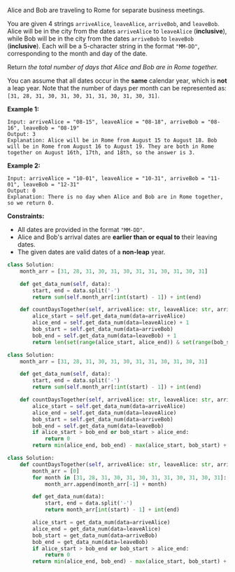 Alice and Bob are traveling to Rome for separate business meetings.

You are given 4 strings  `arriveAlice`,  `leaveAlice`,  `arriveBob`, and  `leaveBob`. Alice will be in the city from the dates  `arriveAlice`  to  `leaveAlice`  (**inclusive**), while Bob will be in the city from the dates  `arriveBob`  to  `leaveBob`  (**inclusive**). Each will be a 5-character string in the format  `"MM-DD"`, corresponding to the month and day of the date.

Return _the total number of days that Alice and Bob are in Rome together._

You can assume that all dates occur in the  **same**  calendar year, which is  **not**  a leap year. Note that the number of days per month can be represented as:  `[31, 28, 31, 30, 31, 30, 31, 31, 30, 31, 30, 31]`.

**Example 1:**
```
Input: arriveAlice = "08-15", leaveAlice = "08-18", arriveBob = "08-16", leaveBob = "08-19"
Output: 3
Explanation: Alice will be in Rome from August 15 to August 18. Bob will be in Rome from August 16 to August 19. They are both in Rome together on August 16th, 17th, and 18th, so the answer is 3.
```

**Example 2:**
```
Input: arriveAlice = "10-01", leaveAlice = "10-31", arriveBob = "11-01", leaveBob = "12-31"
Output: 0
Explanation: There is no day when Alice and Bob are in Rome together, so we return 0.
```

**Constraints:**

-   All dates are provided in the format  `"MM-DD"`.
-   Alice and Bob's arrival dates are  **earlier than or equal to**  their leaving dates.
-   The given dates are valid dates of a  **non-leap**  year.


```python
class Solution:
    month_arr = [31, 28, 31, 30, 31, 30, 31, 31, 30, 31, 30, 31]

    def get_data_num(self, data):
        start, end = data.split('-')
        return sum(self.month_arr[:int(start) - 1]) + int(end)

    def countDaysTogether(self, arriveAlice: str, leaveAlice: str, arriveBob: str, leaveBob: str) -> int:
        alice_start = self.get_data_num(data=arriveAlice)
        alice_end = self.get_data_num(data=leaveAlice) + 1
        bob_start = self.get_data_num(data=arriveBob)
        bob_end = self.get_data_num(data=leaveBob) + 1
        return len(set(range(alice_start, alice_end)) & set(range(bob_start, bob_end)))
```

```python
class Solution:
    month_arr = [31, 28, 31, 30, 31, 30, 31, 31, 30, 31, 30, 31]

    def get_data_num(self, data):
        start, end = data.split('-')
        return sum(self.month_arr[:int(start) - 1]) + int(end)

    def countDaysTogether(self, arriveAlice: str, leaveAlice: str, arriveBob: str, leaveBob: str) -> int:
        alice_start = self.get_data_num(data=arriveAlice)
        alice_end = self.get_data_num(data=leaveAlice)
        bob_start = self.get_data_num(data=arriveBob)
        bob_end = self.get_data_num(data=leaveBob)
        if alice_start > bob_end or bob_start > alice_end:
            return 0
        return min(alice_end, bob_end) - max(alice_start, bob_start) + 1
```

```python
class Solution:
    def countDaysTogether(self, arriveAlice: str, leaveAlice: str, arriveBob: str, leaveBob: str) -> int:
        month_arr = [0]
        for month in [31, 28, 31, 30, 31, 30, 31, 31, 30, 31, 30, 31]:
            month_arr.append(month_arr[-1] + month)

        def get_data_num(data):
            start, end = data.split('-')
            return month_arr[int(start) - 1] + int(end)

        alice_start = get_data_num(data=arriveAlice)
        alice_end = get_data_num(data=leaveAlice)
        bob_start = get_data_num(data=arriveBob)
        bob_end = get_data_num(data=leaveBob)
        if alice_start > bob_end or bob_start > alice_end:
            return 0
        return min(alice_end, bob_end) - max(alice_start, bob_start) + 1
```